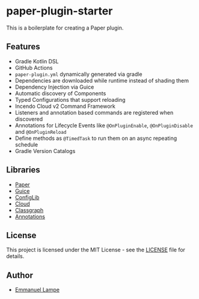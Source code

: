 # paper-plugin-starter

This is a boilerplate for creating a Paper plugin.

## Features

- Gradle Kotlin DSL
- GitHub Actions
- `paper-plugin.yml` dynamically generated via gradle
- Dependencies are downloaded while runtime instead of shading them
- Dependency Injection via Guice
- Automatic discovery of Components
- Typed Configurations that support reloading
- Incendo Cloud v2 Command Framework
- Listeners and annotation based commands are registered when discovered
- Annotations for Lifecycle Events like `@OnPluginEnable`, `@OnPluginDisable` and `@OnPluginReload`
- Define methods as `@TimedTask` to run them on an async repeating schedule
- Gradle Version Catalogs

## Libraries

- [Paper](https://papermc.io/)
- [Guice](https://github.com/google/guice)
- [ConfigLib](https://github.com/Exlll/ConfigLib)
- [Cloud](https://github.com/Incendo/cloud)
- [Classgraph](https://github.com/classgraph/classgraph)
- [Annotations](https://github.com/JetBrains/java-annotations)

## License

This project is licensed under the MIT License - see the [LICENSE](LICENSE) file for details.

## Author

- [Emmanuel Lampe](https://github.com/rexlManu)